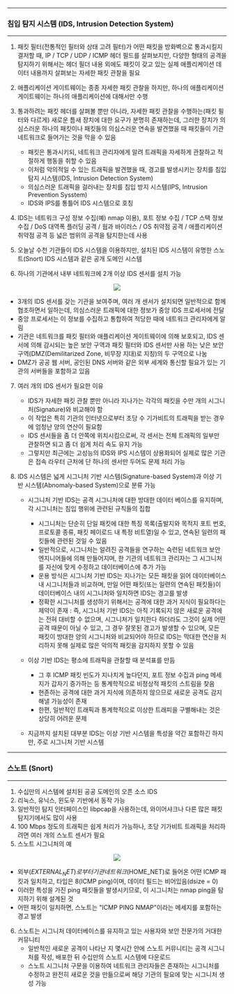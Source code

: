 -----
### 침입 탐지 시스템 (IDS, Intrusion Detection System)
-----
1. 패킷 필터(전통적인 필터와 상태 고려 필터)가 어떤 패킷을 방화벽으로 통과시킬지 결저할 때, IP / TCP / UDP / ICMP 헤더 필드를 살펴보지만, 다양한 형태의 공격을 탐지하기 위해서는 헤더 필더 내용 외에도 패킷이 갖고 있는 실제 애플리케이션 데이터 내용까지 살펴보는 자세한 패킷 관찰을 필요
2. 애플리케이션 게이트웨이는 종종 자세한 패킷 관찰을 하지만, 하나의 애플리케이션 게이트웨이는 하나의 애플리케이션에 대해서만 수행
3. 통과하려는 패킷 헤더를 살펴볼 뿐만 아니라, 자세한 패킷 관찰을 수행하는(패킷 필터와 다르게) 새로운 틈새 장치에 대한 요구가 분명히 존재하는데, 그러한 장치가 의심스러운 하나의 패킷이나 패킷들의 의심스러운 연속을 발견했을 때 패킷들이 기관 네트워크로 들어가는 것을 막을 수 있음
   - 패킷은 통과시키되, 네트워크 관리자에게 알려 트래픽을 자세하게 관찰하고 적절하게 행동을 취할 수 있음
   - 이처럼 악의적일 수 있는 트래픽을 발견했을 때, 경고를 발생시키는 장치를 침입 탐지 시스템(IDS, Intrusion Detection System)
   - 의심스러운 트래픽을 걸러내는 장치를 침입 방지 시스템(IPS, Intrusion Prevention Sysstem)
   - IDS와 IPS를 통틀어 IDS 시스템으로 호칭

4. IDS는 네트워크 구성 정보 수집(예) nmap 이용), 포트 정보 수집 / TCP 스택 정보 수집 / DoS 대역폭 플러딩 공격 / 웜과 바이러스 / OS 취약점 공격 / 애플리케이션 취약점 공격 등 넓은 범위의 공격을 탐지한는데 사용
5. 오늘날 수천 기관들이 IDS 시스템을 이용하지만, 설치된 IDS 시스템이 유명한 스노트(Snort) IDS 시스템과 같은 공개 도메인 시스템
6. 하나의 기관에서 내부 네트워크에 2개 이상 IDS 센서를 설치 가능
<div align="center">
<img src="https://github.com/user-attachments/assets/1c49ac0e-ea3b-4d38-93a5-e3fb7f161384">
</div>

   - 3개의 IDS 센서를 갖는 기관을 보여주며, 여러 개 센서가 설치되면 일반적으로 함께 협조하면서 일하는데, 의심스러운 트래픽에 대한 정보가 중앙 IDS 프로세서에 전달
   - 중앙 프로세서는 이 정보를 수집하고 통합하여 적당한 때에 네트워크 관리자에게 알림
   - 기관은 네트워크를 패킷 필터와 애플리케이션 게이트웨이에 의해 보호되고, IDS 센서에 의해 감시되는 높은 보안 구역과 패킷 필터와 IDS 센서만 사용 하는 낮은 보안 구역(DMZ(Demilitarized Zone, 비무장 지대)로 지칭)의 두 구역으로 나눔
   - DMZ가 공공 웹 서버, 공인된 DNS 서버와 같은 외부 세계와 통신할 필요가 있는 기관의 서버들을 포함하고 있음

7. 여러 개의 IDS 센서가 필요한 이유
   - IDS가 자세한 패킷 관찰 뿐만 아니라 지나가는 각각의 패킷을 수만 개의 시그니처(Signature)와 비교해야 함
   - 이 작업은 특히 기관의 인터넷으로부터 초당 수 기가비트의 트래픽을 받는 경우에 엄청난 양의 연산이 필요함
   - IDS 센서들을 좀 더 안쪽에 위치시킴으로써, 각 센서는 전체 트래픽의 일부만 관찰하면 되고 좀 더 쉽게 처리 속도 유지 가능
   - 그렇지만 최근에는 고성능의 IDS와 IPS 시스템이 상용화되어 실제로 많은 기관은 접속 라우터 근처에 단 하나의 센서만 두어도 문제 처리 가능

8. IDS 시스템은 넓게 시그니처 기반 시스템(Signature-based System)과 이상 기반 시스템(Abnomaly-based System)으로 분류 가능
   - 시그니처 기반 IDS는 공격 시그니처에 대한 방대한 데이터 베이스를 유지하며, 각 시그니처는 침입 행위에 관련된 규칙들의 집합
     + 시그니처는 단순히 단일 패킷에 대한 특징 목록(출발지와 목적지 포트 번호, 프로토콜 종류, 패킷 페이로드 내 특정 비트열)일 수 있고, 연속된 일련의 패킷들에 관련된 것일 수 있음
     + 일반적으로, 시그니처는 알려진 공격들을 연구하는 숙련된 네트워크 보안 엔지니어들에 의해 만들어지며, 한 기관의 네트워크 관리자는 그 시그니처를 자신에 맞게 수정하고 데이터베이스에 추가 가능
     + 운용 방식은 시그니처 기반 IDS는 지나가는 모든 패킷을 읽어 데이터베이스 내 시그니처들과 비교하며, 만일 어떤 패킷(또는 일련의 연속된 패킷들)이 데이터베이스 내의 시그니처와 일치하면 IDS는 경고를 발생
     + 정확한 시그니처를 생성하기 위해서는 공격에 대한 과거 지식이 필요하다는 제약이 존재 : 즉, 시그니처 기반 IDS는 아직 기록되지 않은 새로운 공격에는 전혀 대비할 수 없으며, 시그니처가 일치한다 하더라도 그것이 실제 어떤 공격 때문이 아닐 수 있고, 그 경우 잘못된 경고가 발생할 수 있으며, 모든 패킷이 방대한 양의 시그니처와 비교되어야 하므로 IDS는 막대한 연산을 처리하지 못해 실제로 많은 악의적 패킷을 감지하지 못할 수 있음

   - 이상 기반 IDS는 평소에 트래픽을 관찰할 때 분석표를 만듬
     + 그 후 ICMP 패킷 빈도가 지나치게 높다던지, 포트 정보 수집과 ping 메세지가 갑자기 증가하는 등 통계학적으로 비정상적 패킷의 스트림을 찾음
     + 현존하는 공격에 대한 과거 지식에 의존하지 않으므로 새로운 공격도 감지해낼 가능성이 존재
     + 한편, 일반적인 트래픽과 통계학적으로 이상한 트래피을 구별해내는 것은 상당히 어려운 문제

   - 지금까지 설치된 대부분 IDS는 이상 기반 시스템을 특성을 약간 포함하긴 하지만, 주로 시그니처 기반 시스템

-----
### 스노트 (Snort)
-----
1. 수십만의 시스템에 설치된 공공 도메인의 오픈 소스 IDS
2. 리눅스, 유닉스, 윈도우 기반에서 동작 가능
3. 일반적인 탐지 인터페이스인 libpcap을 사용하는데, 와이어샤크나 다른 많은 패킷 탐지기에서도 많이 사용
4. 100 Mbps 정도의 트래픽은 쉽게 처리가 가능하나, 초당 기가비트 트래픽을 처리하려면 여러 개의 스노트 센서가 필요
5. 스노트 시그니처의 예
<div align="center">
<img src="https://github.com/user-attachments/assets/709a7432-e3ec-4c7f-ae38-d2ce1b05fd30">
</div>

   - 외부($EXTERNAL_NET)로부터 기관 네트워크($HOME_NET)로 들어온 어떤 ICMP 패킷과 일치하고, 타입은 8(ICMP ping)이며, 데이터 필드는 비어있음(dsize = 0)
   - 이러한 특성을 가진 ping 패킷들을 발생시키므로, 이 시그니처는 nmap ping을 탐지하기 위해 설계된 것
   - 어떤 패킷이 일치하면, 스노트는 "ICMP PING NMAP"이라는 메세지를 포함하는 경고 발생

6. 스노트는 시그니처 데이터베이스를 유지하고 있는 사용자와 보안 전문가의 거대한 커뮤니티
   - 일반적인 새로운 공격이 나타난 지 몇시간 안에 스노트 커뮤니티는 공격 시그니처를 작성, 배포한 뒤 수십만의 스노트 시스템에 다운로드
   - 스노트 시그니처 구문을 이용하여 네트워크 관리자들은 존재하는 시그니처를 수정하고 완전히 새로운 것을 만듦으로써 해당 기관의 필요에 맞는 시그니처 생성 가능
